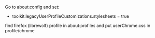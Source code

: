
Go to about:config and set:
- toolkit.legacyUserProfileCustomizations.stylesheets = true

find firefox (librewolf) profile in about:profiles and put userChrome.css in profile/chrome
